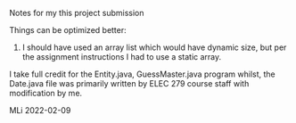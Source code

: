 Notes for my this project submission

Things can be optimized better:

1. I should have used an array list which would have dynamic size, but per the assignment instructions I had to use a static array.

I take full credit for the Entity.java, GuessMaster.java program whilst, the Date.java file was primarily written by ELEC 279 course staff with modification by me.


MLi 2022-02-09
